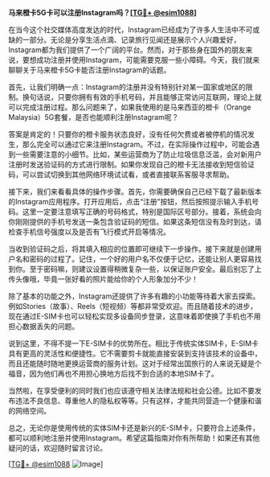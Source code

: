 **马来橙卡5G卡可以注册Instagram吗？[[TG💪+ @esim1088](https://t.me/s/esim1088)]**

在当今这个社交媒体高度发达的时代，Instagram已经成为了许多人生活中不可或缺的一部分。无论是分享生活点滴、记录旅行见闻还是展示个人兴趣爱好，Instagram都为我们提供了一个广阔的平台。然而，对于那些身在国外的朋友来说，要想成功注册并使用Instagram，可能需要克服一些小障碍。今天，我们就来聊聊关于马来橙卡5G卡能否注册Instagram的话题。

首先，让我们明确一点：Instagram的注册并没有特别针对某一国家或地区的限制。换句话说，只要你拥有有效的手机号码，并且能够正常访问互联网，理论上就可以完成注册过程。那么问题来了，如果我使用的是马来西亚的橙卡（Orange Malaysia）5G套餐，是否也能顺利注册Instagram呢？

答案是肯定的！只要你的橙卡服务状态良好，没有任何欠费或者被停机的情况发生，那么完全可以通过它来注册Instagram。不过，在实际操作过程中，可能会遇到一些需要注意的小细节。比如，某些运营商为了防止垃圾信息泛滥，会对新用户注册时发送验证码的方式进行限制。如果你发现自己的橙卡无法接收到短信验证码，可以尝试切换到其他网络环境试试看，或者直接联系客服寻求帮助。

接下来，我们来看看具体的操作步骤。首先，你需要确保自己已经下载了最新版本的Instagram应用程序。打开应用后，点击“注册”按钮，然后按照提示输入手机号码。这里一定要注意填写正确的号码格式，特别是国际区号部分。接着，系统会向你刚刚提供的手机号发送一条包含验证码的短信。如果这条短信没有及时到达，请检查手机信号强度以及是否有飞行模式开启等情况。

当收到验证码之后，将其填入相应的位置即可继续下一步操作。接下来就是创建用户名和密码的过程了。记住，一个好的用户名不仅便于记忆，还能让别人更容易找到你。至于密码嘛，则建议设置得稍微复杂一些，以保证账户安全。最后别忘了上传头像哦，毕竟一张好看的照片能给你的个人形象加分不少！

除了基本的功能之外，Instagram还提供了许多有趣的小功能等待着大家去探索。例如Stories（故事）、Reels（短视频）等都非常受欢迎。而且随着技术的进步，现在通过E-SIM卡也可以轻松实现多设备同步登录，这意味着即使换了手机也不用担心数据丢失的问题。

说到这里，不得不提一下E-SIM卡的优势所在。相比于传统实体SIM卡，E-SIM卡具有更高的灵活性和便捷性。它不需要剪卡就能直接安装到支持该技术的设备中，而且还能随时随地更换运营商的服务计划。这对于经常出国旅行的人来说无疑是个福音，因为他们再也不用担心换地方后找不到合适的本地SIM卡了。

当然啦，在享受便利的同时我们也应该遵守相关法律法规和社会公德。比如不要发布违法不良信息、尊重他人的隐私权等等。只有这样，才能共同营造一个健康和谐的网络空间。

总之，无论你是使用传统的实体SIM卡还是新兴的E-SIM卡，只要符合上述条件，都可以顺利地注册并使用Instagram。希望这篇指南对你有所帮助！如果还有其他疑问的话，欢迎随时留言讨论。

[[TG💪+ @esim1088](https://t.me/s/esim1088) ![Image](https://i.postimg.cc/4NQfJmqS/Snipaste-2025-05-13-00-14-12.png)]